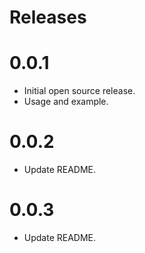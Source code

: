 # Releases
# 0.0.1
- Initial open source release.
- Usage and example.
# 0.0.2
- Update README.
# 0.0.3
- Update README.